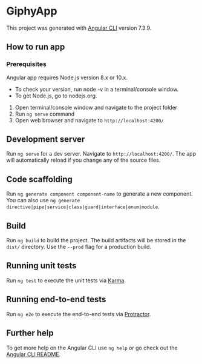 # GiphyApp

This project was generated with [Angular CLI](https://github.com/angular/angular-cli) version 7.3.9.

## How to run app

### Prerequisites
Angular app requires Node.js version 8.x or 10.x.
* To check your version, run node -v in a terminal/console window.
* To get Node.js, go to nodejs.org.

1) Open terminal/console window and navigate to the project folder
2) Run `ng serve` command
3) Open web browser and navigate to `http://localhost:4200/`

## Development server

Run `ng serve` for a dev server. Navigate to `http://localhost:4200/`. The app will automatically reload if you change any of the source files.

## Code scaffolding

Run `ng generate component component-name` to generate a new component. You can also use `ng generate directive|pipe|service|class|guard|interface|enum|module`.

## Build

Run `ng build` to build the project. The build artifacts will be stored in the `dist/` directory. Use the `--prod` flag for a production build.

## Running unit tests

Run `ng test` to execute the unit tests via [Karma](https://karma-runner.github.io).

## Running end-to-end tests

Run `ng e2e` to execute the end-to-end tests via [Protractor](http://www.protractortest.org/).

## Further help

To get more help on the Angular CLI use `ng help` or go check out the [Angular CLI README](https://github.com/angular/angular-cli/blob/master/README.md).
